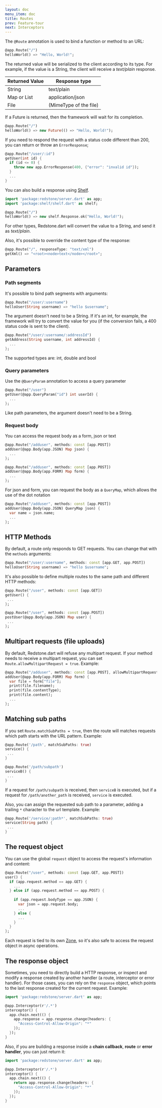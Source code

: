 ```yaml
---
layout: doc
menu_item: doc
title: Routes
prev: Feature-tour
next: Interceptors
---
```

The `@Route` annotation is used to bind a function or method to an URL:

```dart
@app.Route("/")
helloWorld() => "Hello, World!";
```

The returned value will be serialized to the client according to its type. For example, if the value is a String, the client will receive a *text/plain* response.

Returned Value | Response type
---------------|---------------
String         | text/plain
Map or List    | application/json
File           | (MimeType of the file)

If a Future is returned, then the framework will wait for its completion. 

```dart
@app.Route("/")
helloWorld() => new Future(() => "Hello, World!");
```

If you need to respond the request with a status code different than 200, you can return or throw an `ErrorResponse`;

```dart
@app.Route("/user/:id")
getUser(int id) {
  if (id <= 0) {
    throw new app.ErrorResponse(400, {"error": "invalid id"});
  }
  ...
}
```
You can also build a response using [Shelf](http://pub.dartlang.org/packages/shelf).

```dart
import 'package:redstone/server.dart' as app;
import 'package:shelf/shelf.dart' as shelf;

@app.Route("/")
helloWorld() => new shelf.Response.ok("Hello, World!");
```
For other types, Redstone.dart will convert the value to a String, and send it as *text/plain*.

Also, it's possible to override the content type of the response:

```dart
@app.Route("/", responseType: "text/xml")
getXml() => "<root><node>text</node></root>";
```

## Parameters

### Path segments

It's possible to bind path segments with arguments:

```dart
@app.Route("/user/:username")
helloUser(String username) => "hello $username";
```

The argument doesn't need to be a String. If it's an int, for example, the framework will try to convert the value for you (if the conversion fails, a 400 status code is sent to the client).

```dart
@app.Route("/user/:username/:addressId")
getAddress(String username, int addressId) {
  ...
};
```

The supported types are: int, double and bool

### Query parameters

Use the `@QueryParam` annotation to access a query parameter

```dart
@app.Route("/user")
getUser(@app.QueryParam("id") int userId) {
  ...
};
```

Like path parameters, the argument doesn't need to be a String. 

### Request body

You can access the request body as a form, json or text

```dart
@app.Route("/adduser", methods: const [app.POST])
addUser(@app.Body(app.JSON) Map json) {
  ...
};
```

```dart
@app.Route("/adduser", methods: const [app.POST])
addUser(@app.Body(app.FORM) Map form) {
  ...
};
```

For json and form, you can request the body as a `QueryMap`, which allows the use of the dot notation

```dart
@app.Route("/adduser", methods: const [app.POST])
addUser(@app.Body(app.JSON) QueryMap json) {
  var name = json.name;
  ...
};
```

## HTTP Methods

By default, a route only responds to GET requests. You can change that with the `methods` arguments:

```dart
@app.Route("/user/:username", methods: const [app.GET, app.POST])
helloUser(String username) => "hello $username";
```

It's also possible to define multiple routes to the same path and different HTTP methods:

```dart
@app.Route("/user", methods: const [app.GET])
getUser() {
 ...
};

@app.Route("/user", methods: const [app.POST])
postUser(@app.Body(app.JSON) Map user) {
 ...
};
```

## Multipart requests (file uploads)

By default, Redstone.dart will refuse any multipart request. If your method needs to receive a multipart request, you can set `Route.allowMultipartRequest = true`. Example:

```dart
@app.Route("/adduser", methods: const [app.POST], allowMultipartRequest: true)
addUser(@app.Body(app.FORM) Map form) {
  var file = form["file"];
  print(file.filename);
  print(file.contentType);
  print(file.content);
  ...
};
```

## Matching sub paths

If you set `Route.matchSubPaths = true`, then the route will matches requests which path starts with the URL pattern. Example:

```dart
@app.Route('/path', matchSubPaths: true)
service() {
 ...
}

@app.Route('/path/subpath')
serviceB() {
 ...
}
```

If a request for `/path/subpath` is received, then `serviceB` is executed, but if a request for `/path/another_path` is received, `service` is executed.

Also, you can assign the requested sub path to a parameter, adding a trailing `*` character to the url template. Example:

```dart
@app.Route('/service/:path*', matchSubPaths: true)
service(String path) {
 ...
}
```

## The request object

You can use the global `request` object to access the request's information and content:

```dart
@app.Route("/user", methods: const [app.GET, app.POST])
user() {
  if (app.request.method == app.GET) {
    ...
  } else if (app.request.method == app.POST) {
    
    if (app.request.bodyType == app.JSON) {
      var json = app.request.body;
      ...
    } else {
      ...
    }
  }
};
```

Each request is tied to its own [Zone](https://www.dartlang.org/articles/zones/), so it's also safe to access the request object in async operations.

## The response object

Sometimes, you need to directly build a HTTP response, or inspect and modify a response created by another handler (a route, interceptor or error handler). For those cases, you can rely on the `response` object, which points to the last response created for the current request. Example:

```dart
import 'package:redstone/server.dart' as app;

@app.Interceptor(r'/.*')
interceptor() {
  app.chain.next(() {
    app.response = app.response.change(headers: {
      "Access-Control-Allow-Origin": "*"
    });
  });
}
```

Also, if you are building a response inside a **chain callback**, **route** or **error handler**, you can just return it:

```dart
import 'package:redstone/server.dart' as app;

@app.Interceptor(r'/.*')
interceptor() {
  app.chain.next(() {
    return app.response.change(headers: {
      "Access-Control-Allow-Origin": "*"
    });
  });
}
```